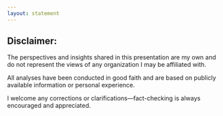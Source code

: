 ```yaml
---
layout: statement
---
```


## Disclaimer:
The perspectives and insights shared in this presentation are my own and do not represent the views of any organization I may be affiliated with. 

All analyses have been conducted in good faith and are based on publicly available information or personal experience. 

I welcome any corrections or clarifications—fact-checking is always encouraged and appreciated.
